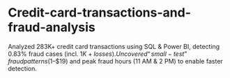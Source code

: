 # Credit-card-transactions-and-fraud-analysis
Analyzed 283K+ credit card transactions using SQL &amp; Power BI, detecting 0.83% fraud cases (incl. $1K+ losses). Uncovered “small-test” fraud patterns ($1–$19) and peak fraud hours (11 AM &amp; 2 PM) to enable faster detection.
